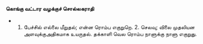 **கொங்கு வட்டார வழக்குச் சொல்லகராதி**
- 1. பேச்சில் எல்லை மீறுதல்; என்ன ரொம்ப எகுறுறெ. 2. செலவு; விலை முதலியன அளவுக்குஅதிகமாக உயருதல். தக்காளி வெல ரொம்ப நாளுக்கு நாளு எகுறுது.

